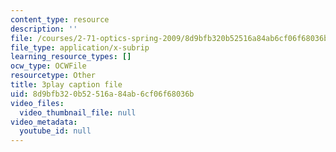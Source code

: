 ```yaml
---
content_type: resource
description: ''
file: /courses/2-71-optics-spring-2009/8d9bfb320b52516a84ab6cf06f68036b_JmK0vSLULP8.vtt
file_type: application/x-subrip
learning_resource_types: []
ocw_type: OCWFile
resourcetype: Other
title: 3play caption file
uid: 8d9bfb32-0b52-516a-84ab-6cf06f68036b
video_files:
  video_thumbnail_file: null
video_metadata:
  youtube_id: null
---
```

